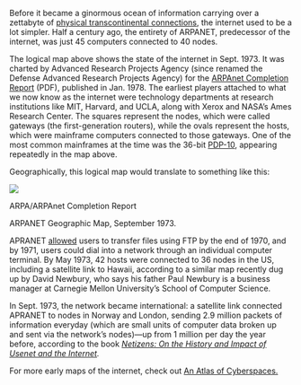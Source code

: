Before it became a ginormous ocean of information carrying over a zettabyte of [physical transcontinental connections](http://qz.com/657898/this-map-shows-the-explosive-growth-of-underwater-cables-the-power-the-global-internet/), the internet used to be a lot simpler. Half a century ago, the entirety of ARPANET, predecessor of the internet, was just 45 computers connected to 40 nodes.

The logical map above shows the state of the internet in Sept. 1973. It was charted by Advanced Research Projects Agency (since renamed the Defense Advanced Research Projects Agency) for the [ARPAnet Completion Report](http://walden-family.com/bbn/arpanet-completion-report.pdf) (PDF), published in Jan. 1978. The earliest players attached to what we now know as the internet were technology departments at research institutions like MIT, Harvard, and UCLA, along with Xerox and NASA’s Ames Research Center. The squares represent the nodes, which were called gateways (the first-generation routers), while the ovals represent the hosts, which were mainframe computers connected to those gateways. One of the most common mainframes at the time was the 36-bit [PDP-10](https://en.wikipedia.org/wiki/PDP-10), appearing repeatedly in the map above.

Geographically, this logical map would translate to something like this:

![](https://cms.qz.com/wp-content/uploads/2016/12/arpanet-geographic-map-of-the-internet-september-1973.jpg?quality=75&strip=all&w=450&h=201&crop=1)

ARPA/ARPAnet Completion Report

ARPANET Geographic Map, September 1973.

APRANET [allowed](http://computer.howstuffworks.com/arpanet3.htm) users to transfer files using FTP by the end of 1970, and by 1971, users could dial into a network through an individual computer terminal. By May 1973, 42 hosts were connected to 36 nodes in the US, including a satellite link to Hawaii, according to a similar map recently dug up by David Newbury, who says his father Paul Newbury is a business manager at Carnegie Mellon University’s School of Computer Science.

In Sept. 1973, the network became international: a satellite link connected APRANET to nodes in Norway and London, sending 2.9 million packets of information everyday (which are small units of computer data broken up and sent via the network’s nodes)—up from 1 million per day the year before, according to the book _[Netizens: On the History and Impact of Usenet and the Internet](http://www.columbia.edu/~rh120)._

For more early maps of the internet, check out [An Atlas of Cyberspaces.](http://personalpages.manchester.ac.uk/staff/m.dodge/cybergeography/atlas/historical.html)